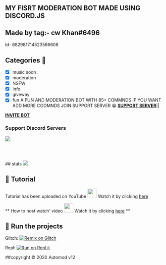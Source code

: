 ## MY FISRT MODERATION BOT MADE USING DISCORD.JS 
## Made by tag:- cw Khan#6496
Id- 682981714523586606
## Categories 📑


- [x] music soon .
- [x] moderation
- [x] NSFW 
- [x] Info
- [x] giveway
- [x] fun
A FUN AND MODERATION BOT WITH 85+ COMMNDS 
IF YOU WANT ADD MORE COOMNDS JOIN SUPPORT SERVER 😁
**[SUPPORT SERVER](https://dsc.gg/kmdevs)**||

**[INVITE BOT](https://discord.com/api/oauth2/authorize?client_id=744597377406599188&permissions=8&scope=bot)**
### Support Discord Servers
<a href="https://discord.gg/gQaptwMnyz"><img src="http://invidget.switchblade.xyz/gQaptwMnyz"/></a>

<br><br>
</div>
## stats
<a href="https://youtu.be/TXzZABndSj8">

  <img titile="SRC" src="https://github-readme-stats.vercel.app/api/pin/?username=khanmanan&repo=automod-bot&theme=algolia&icon_color=0000ff">

</a>

## 📝 Tutorial

Tutorial has been uploaded on YouTube <img src="https://www.youtube.com/about/static/svgs/icons/brand-resources/YouTube_icon_full-color.svg?cache=f2ec7a5" width="30px"> Watch it by clicking [here](https://youtu.be/TXzZABndSj8)

** How to host watch' video <img src="https://www.youtube.com/about/static/svgs/icons/brand-resources/YouTube_icon_full-color.svg?cache=f2ec7a5" width="30px"> Watch it by clicking [here](https://youtu.be/NlCufWQUL54)
**

## 💨 Run the projects

Glitch: [![Remix on Glitch](https://cdn.glitch.com/2703baf2-b643-4da7-ab91-7ee2a2d00b5b%2Fremix-button.svg)](https://glitch.com/edit/#!/import/github/Khanmanan/automod-bot)

Repl: [![Run on Repl.it](https://repl.it/badge/github/Khanmanan/automod-bot)](https://repl.it/github/Khanmanan/automod-bot)


##copyright ©️ 2020 Automod v12